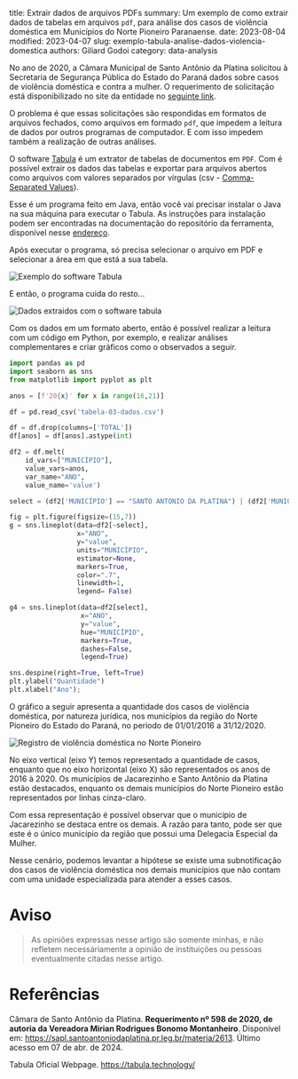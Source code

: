 title: Extrair dados de arquivos PDFs
summary: Um exemplo de como extrair dados de tabelas em arquivos `pdf`, para análise dos casos de violência doméstica em Municípios do Norte Pioneiro Paranaense.
date: 2023-08-04
modified: 2023-04-07
slug: exemplo-tabula-analise-dados-violencia-domestica
authors: Giliard Godoi
category: data-analysis


No ano de 2020, a Câmara Municipal de Santo Antônio da Platina solicitou à Secretaria de Segurança Pública do Estado do Paraná dados sobre casos de violência doméstica e contra a mulher.
O requerimento de solicitação está disponibilizado no site da entidade no [seguinte link](https://sapl.santoantoniodaplatina.pr.leg.br/materia/2613).

O problema é que essas solicitações são respondidas em formatos de arquivos fechados, como arquivos em formado `pdf`, que impedem a leitura de dados por outros programas de computador.
E com isso impedem também a realização de outras análises.

O software [Tabula](https://tabula.technology/) é um extrator de tabelas de documentos em `PDF`.
Com é possível extrair os dados das tabelas e exportar para arquivos abertos como arquivos com valores separados por vírgulas (csv - [Comma-Separated Values](https://pt.wikipedia.org/wiki/Comma-separated_values)).

Esse é um programa feito em Java, então você vai precisar instalar o Java na sua máquina para executar o Tabula. As instruções para instalação podem ser encontradas na documentação do repositório da ferramenta, disponível nesse [endereço](https://github.com/tabulapdf/tabula?tab=readme-ov-file#using-tabula).

Após executar o programa, só precisa selecionar o arquivo em PDF e selecionar a área em que está a sua tabela.

<!-- ![Exemplo do software Tabula](../../images/2023/tabula-exemplo.png) -->
![Exemplo do software Tabula]({static}/images/2023/tabula-exemplo.png)

E então, o programa cuida do resto...

<!-- ![Dados extraidos com o software tabula](../../images/2023/tabula-exemplo-dois.png) -->
![Dados extraidos com o software tabula]({static}/images/2023/tabula-exemplo-dois.png)

Com os dados em um formato aberto, então é possível realizar a leitura com um código em Python, por exemplo, e realizar análises complementares e criar gráficos como o observados a seguir.

```python
import pandas as pd
import seaborn as sns
from matplotlib import pyplot as plt

anos = [f'20{x}' for x in range(16,21)]

df = pd.read_csv('tabela-03-dados.csv')

df = df.drop(columns=['TOTAL'])
df[anos] = df[anos].astype(int)

df2 = df.melt(
    id_vars=["MUNICÍPIO"],
    value_vars=anos,
    var_name="ANO",
    value_name='value')

select = (df2['MUNICÍPIO'] == "SANTO ANTONIO DA PLATINA") | (df2['MUNICÍPIO'] == "JACAREZINHO")

fig = plt.figure(figsize=(15,7))
g = sns.lineplot(data=df2[~select],
                 x="ANO",
                 y="value",
                 units="MUNICÍPIO",
                 estimator=None,
                 markers=True,
                 color=".7",
                 linewidth=1,
                 legend= False)

g4 = sns.lineplot(data=df2[select],
                  x="ANO",
                  y="value",
                  hue="MUNICÍPIO",
                  markers=True,
                  dashes=False,
                  legend=True)

sns.despine(right=True, left=True)
plt.ylabel("Quantidade")
plt.xlabel("Ano");
```

O gráfico a seguir apresenta a quantidade dos casos de violência doméstica, por natureza jurídica, nos municípios da região do Norte Pioneiro do Estado do Paraná, no período de 01/01/2016 a 31/12/2020.

<!-- ![Registro de violência doméstica no Norte Pioneiro](../../images/2023/grafico-violencia-domestica-norte-pioneiro.png) -->
![Registro de violência doméstica no Norte Pioneiro]({static}/images/2023/grafico-violencia-domestica-norte-pioneiro.png)

No eixo vertical (eixo Y) temos representado a quantidade de casos, enquanto que no eixo horizontal (eixo X) são representados os anos de 2016 à 2020.
Os municípios de Jacarezinho e Santo Antônio da Platina estão destacados, enquanto os demais municípios do Norte Pioneiro estão representados por linhas cinza-claro.

Com essa representação é possível observar que o município de Jacarezinho se destaca entre os demais.
A razão para tanto, pode ser que este é o único município da região que possui uma Delegacia Especial da Mulher.

Nesse cenário, podemos levantar a hipótese se existe uma subnotificação dos casos de violência doméstica nos demais municípios que não contam com uma unidade especializada para atender a esses casos.

# Aviso

> As opiniões expressas nesse artigo são somente minhas, e não refletem necessáriamente a opinião de instituições ou pessoas eventualmente citadas nesse artigo.

# Referências

Câmara de Santo Antônio da Platina. **Requerimento nº 598 de 2020, de autoria da Vereadora Mirian Rodrigues Bonomo Montanheiro**. Disponível em: <https://sapl.santoantoniodaplatina.pr.leg.br/materia/2613>. Último acesso em 07 de abr. de 2024.

Tabula Oficial Webpage. <https://tabula.technology/>
